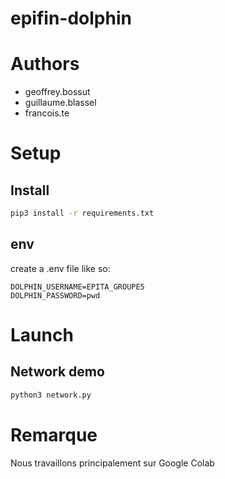 epifin-dolphin
==============

# Authors
- geoffrey.bossut
- guillaume.blassel
- francois.te

# Setup

## Install

```sh
pip3 install -r requirements.txt
```

## env

create a .env file like so:

```
DOLPHIN_USERNAME=EPITA_GROUPE5
DOLPHIN_PASSWORD=pwd
```

# Launch

## Network demo

```sh
python3 network.py
```

# Remarque
Nous travaillons principalement sur Google Colab
